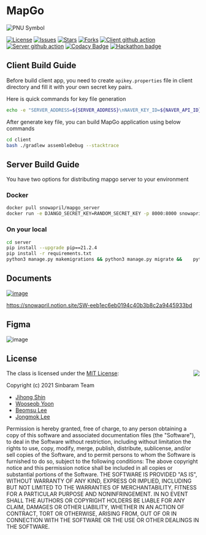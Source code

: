 # MapGo

![PNU Symbol](https://www.pusan.ac.kr/_contents/kor/_Img/07Intro/ui07.jpg)

[![License](https://img.shields.io/github/license/PNU-Sinbaram/MapGo)](./LICENSE)
[![Issues](https://img.shields.io/github/issues/PNU-Sinbaram/MapGo)](https://github.com/PNU-Sinbaram/MapGo/issues)
[![Stars](https://img.shields.io/github/stars/PNU-Sinbaram/MapGo)](https://github.com/PNU-Sinbaram/MapGo)
[![Forks](https://img.shields.io/github/forks/PNU-Sinbaram/MapGo)](https://github.com/PNU-Sinbaram/MapGo)
[![Client github action](https://github.com/PNU-Sinbaram/MapGo/actions/workflows/client-ci.yml/badge.svg?branch=main)](https://github.com/PNU-Sinbaram/MapGo/actions)
[![Server github action](https://github.com/PNU-Sinbaram/MapGo/actions/workflows/server-ci.yml/badge.svg?branch=main)](https://github.com/PNU-Sinbaram/MapGo/actions)
[![Codacy Badge](https://app.codacy.com/project/badge/Grade/a7f32fbc7a6e4048890859549677d53f)](https://www.codacy.com/gh/PNU-Sinbaram/MapGo/dashboard?utm_source=github.com&amp;utm_medium=referral&amp;utm_content=PNU-Sinbaram/MapGo&amp;utm_campaign=Badge_Grade)
[![Hackathon badge](https://img.shields.io/badge/WIP-SW%20Hackathon%202021-blueviolet)](https://github.com/PNU-Sinbaram/MapGo)

## Client Build Guide

Before build client app, you need to create `apikey.properties` file in client
directory and fill it with your own secret key pairs.

Here is quick commands for key file generation
```bash
echo -e "SERVER_ADDRESS=${SERVER_ADDRESS}\nNAVER_KEY_ID=${NAVER_API_ID}\nNAVER_SECRET_KEY=${NAVER_API_SECRET}\nNAVER_OPEN_KEY_ID=${NAVER_OPEN_KEY_ID}\nNAVER_OPEN_SECRET_KEY=${NAVER_OPEN_SECRET_KEY}" >> ./client/apikey.properties
```

After generate key file, you can build MapGo application using below commands
```bash
cd client
bash ./gradlew assembleDebug --stacktrace
```

## Server Build Guide

You have two options for distributing mapgo server to your environment
### Docker
```bash
docker pull snowapril/mapgo_server
docker run -e DJANGO_SECRET_KEY=RANDOM_SECRET_KEY -p 8000:8000 snowapril/mapgo_server
```

### On your local
```bash
cd server
pip install --upgrade pip==21.2.4
pip install -r requirements.txt
python3 manage.py makemigrations && python3 manage.py migrate && 	python3 manage.py runserver 0:8000
```

## Documents
[![image](https://user-images.githubusercontent.com/24654975/131485708-a38a6988-e4f6-4287-ac80-472c594d75da.png)](https://snowapril.notion.site/SW-eeb1ec6eb0194c40b3b8c2a9445933bd)

https://snowapril.notion.site/SW-eeb1ec6eb0194c40b3b8c2a9445933bd

## Figma
![image](https://user-images.githubusercontent.com/24654975/124858409-f45bdd80-dfe8-11eb-9805-fd11302c2b8e.png)

## License
<img align="right" src="http://opensource.org/trademarks/opensource/OSI-Approved-License-100x137.png">

The class is licensed under the [MIT License](http://opensource.org/licenses/MIT):

Copyright (c) 2021 Sinbaram Team
*   [Jihong Shin](https://github.com/Snowapril)
*   [Wooseob Yoon](https://github.com/hyunyunV)
*   [Beomsu Lee](https://github.com/dldks321)
*   [Jongmok Lee](https://github.com/lijm1358)

Permission is hereby granted, free of charge, to any person obtaining a copy of this software and associated documentation files (the "Software"), to deal in the Software without restriction, including without limitation the rights to use, copy, modify, merge, publish, distribute, sublicense, and/or sell copies of the Software, and to permit persons to whom the Software is furnished to do so, subject to the following conditions:
The above copyright notice and this permission notice shall be included in all copies or substantial portions of the Software.
THE SOFTWARE IS PROVIDED "AS IS", WITHOUT WARRANTY OF ANY KIND, EXPRESS OR IMPLIED, INCLUDING BUT NOT LIMITED TO THE WARRANTIES OF MERCHANTABILITY, FITNESS FOR A PARTICULAR PURPOSE AND NONINFRINGEMENT. IN NO EVENT SHALL THE AUTHORS OR COPYRIGHT HOLDERS BE LIABLE FOR ANY CLAIM, DAMAGES OR OTHER LIABILITY, WHETHER IN AN ACTION OF CONTRACT, TORT OR OTHERWISE, ARISING FROM, OUT OF OR IN CONNECTION WITH THE SOFTWARE OR THE USE OR OTHER DEALINGS IN THE SOFTWARE.
